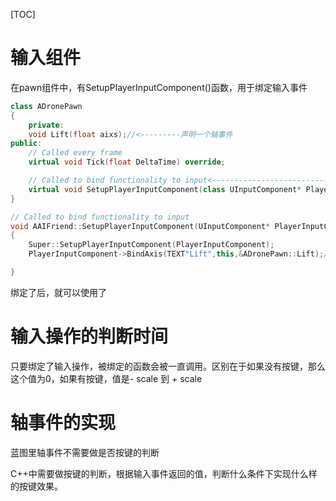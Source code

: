 [TOC]

# 输入组件

在pawn组件中，有SetupPlayerInputComponent()函数，用于绑定输入事件

```cpp
class ADronePawn
{
    private:
	void Lift(float aixs);//<---------声明一个轴事件
public:	
	// Called every frame
	virtual void Tick(float DeltaTime) override;

	// Called to bind functionality to input<----------------------------声明绑定函数
	virtual void SetupPlayerInputComponent(class UInputComponent* PlayerInputComponent) override;    
}

// Called to bind functionality to input
void AAIFriend::SetupPlayerInputComponent(UInputComponent* PlayerInputComponent)
{
	Super::SetupPlayerInputComponent(PlayerInputComponent);
    PlayerInputComponent->BindAxis(TEXT"Lift",this,&ADronePawn::Lift);//<----绑定轴事件

}

```

绑定了后，就可以使用了

# 输入操作的判断时间

只要绑定了输入操作，被绑定的函数会被一直调用。区别在于如果没有按键，那么这个值为0，如果有按键，值是- scale 到 + scale 





# 轴事件的实现

蓝图里轴事件不需要做是否按键的判断

C++中需要做按键的判断，根据输入事件返回的值，判断什么条件下实现什么样的按键效果。